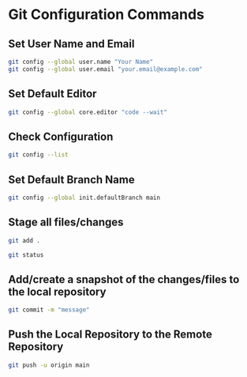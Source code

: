 
# Git Configuration Commands

## Set User Name and Email

```sh
git config --global user.name "Your Name"
git config --global user.email "your.email@example.com"
```

## Set Default Editor
```sh
git config --global core.editor "code --wait"
```

## Check Configuration
```sh
git config --list
```

## Set Default Branch Name
```sh
git config --global init.defaultBranch main
```

## Stage all files/changes
```sh
git add .
```

```sh
git status
```

## Add/create a snapshot of the changes/files to the local repository
```sh
git commit -m "message"
```

## Push the Local Repository to the Remote Repository
```sh
git push -u origin main
```

